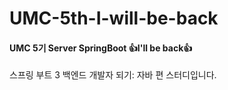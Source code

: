 # UMC-5th-I-will-be-back
<h4> UMC 5기 Server SpringBoot 👍I'll be back👍 </h4>
스프링 부트 3 백엔드 개발자 되기: 자바 편 스터디입니다.

